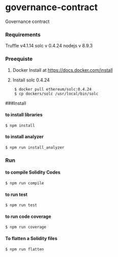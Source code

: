 # governance-contract
Governance contract

### Requirements
Truffle v4.1.14
solc v 0.4.24
nodejs v 8.9.3

### Preequiste

1. Docker
   Install at https://docs.docker.com/install

2. Install solc 0.4.24
``` 
    $ docker pull ethereum/solc:0.4.24
    $ cp dockers/solc /usr/local/bin/solc
```

###Install 

#### to install libraries
```
$ npm install 
```

#### to install analyzer 
```
$ npm run install_analyzer
```

### Run

#### to compile Solidity Codes 
```
$ npm run compile
```
#### to run test
```
$ npm run test
```
#### to run code coverage 
```
$ npm run coverage
```
#### To flatten a Solidity files
```
$ npm run flatten
```